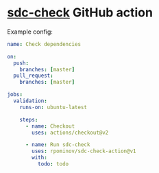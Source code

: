 # [sdc-check](https://github.com/mbalabash/sdc-check) GitHub action

Example config:

```yaml
name: Check dependencies

on:
  push:
    branches: [master]
  pull_request:
    branches: [master]

jobs:
  validation:
    runs-on: ubuntu-latest

    steps:
      - name: Checkout
        uses: actions/checkout@v2

      - name: Run sdc-check
        uses: rpominov/sdc-check-action@v1
        with:
          todo: todo
```
